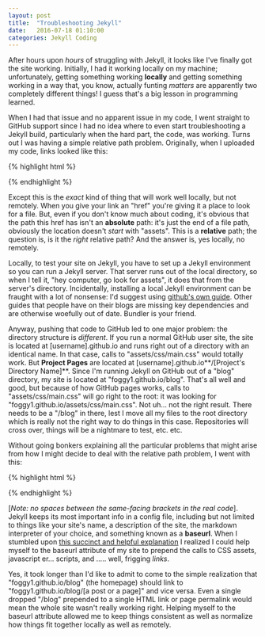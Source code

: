 ```yaml
---
layout: post
title:  "Troubleshooting Jekyll"
date:   2016-07-18 01:10:00
categories: Jekyll Coding
---
```


After hours upon *hours* of struggling with Jekyll, it looks like I've finally got the site working.  Initially, I had it working locally on my machine; unfortunately, getting something working **locally** and getting something working in a way that, you know, actually funting *matters* are apparently two completely different things!  I guess that's a big lesson in programming learned.

When I had that issue and no apparent issue in my code, I went straight to GitHub support since I had no idea where to even start troubleshooting a Jekyll build, particularly when the hard part, the code, was working.  Turns out I was having a simple relative path problem.  Originally, when I uploaded my code, links looked like this:

{% highlight html %}

<link rel="stylesheet" type="text/css" href="assets/css/main.css" />

{% endhighlight %}

Except this is the *exact* kind of thing that will work well locally, but not remotely.  When you give your link an "href" you're giving it a place to look for a file.  But, even if you don't know much about coding, it's obvious that the path this href has isn't an **absolute** path: it's just the end of a file path, obviously the location doesn't *start* with "assets".  This is a **relative** path; the question is, is it the *right* relative path?  And the answer is, yes locally, no remotely.

Locally, to test your site on Jekyll, you have to set up a Jekyll environment so you can run a Jekyll server.  That server runs out of the local directory, so when I tell it, "hey computer, go look for assets", it does that from the server's directory.  Incidentally, installing a local Jekyll environment can be fraught with a lot of nonsense: I'd suggest using [github's own guide](https://help.github.com/articles/setting-up-your-github-pages-site-locally-with-jekyll/).  Other guides that people have on their blogs are missing key dependencies and are otherwise woefully out of date.  Bundler is your friend.

Anyway, pushing that code to GitHub led to one major problem: the directory structure is *different*. If you run a normal GitHub user site, the site is located at [username].github.io and runs right out of a directory with an identical name.  In that case, calls to "assets/css/main.css" would totally work.  But **Project Pages** are located at [username].github.io**/[Project's Directory Name]**.  Since I'm running Jekyll on GitHub out of a "blog" directory, my site is located at "foggy1.github.io/blog".  That's all well and good, but because of how GitHub pages works, calls to "assets/css/main.css" will go right to the root: it was looking for "foggy1.github.io/assets/css/main.css".  Not uh... not the right result.  There needs to be a "/blog" in there, lest I move all my files to the root directory which is really not the right way to do things in this case.   Repositories will cross over, things will be a nightmare to test, etc. etc.

Without going bonkers explaining all the particular problems that might arise from how I might decide to deal with the relative path problem, I went with this:

{% highlight html %}

 <link rel="stylesheet" type="text/css" href="
 { { site.baseurl } }/assets/css/main.css" />
  {% endhighlight %}

 [*Note: no spaces between the same-facing brackets in the real code*]. Jekyll keeps its most important info in a config file, including but not limited to things like your site's name, a description of the site, the markdown interpreter of your choice, and something known as a **baseurl**.  When I stumbled upon [this succinct and helpful explanation](https://byparker.com/blog/2014/clearing-up-confusion-around-baseurl/) I realized I could help myself to the baseurl attribute of my site to prepend the calls to CSS assets, javascript er... scripts, and ..... well, frigging *links*.  

Yes, it took longer than I'd like to admit to come to the simple realization that "foggy1.github.io/blog" (the homepage) should link to "foggy1.github.io/blog/[a post or a page]" and vice versa.  Even a single dropped "/blog" prepended to a single HTML link or page permalink would mean the whole site wasn't really working right.  Helping myself to the baseurl attribute allowed me to keep things consistent as well as normalize how things fit together locally as well as remotely.